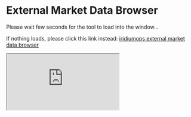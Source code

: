 # External Market Data Browser

Please wait few seconds for the tool to load into the window...

If nothing loads, please click this link instead: <a href="https://iridiumops.serv00.net/market/">iridiumops external market data browser</a>

<iframe src="https://iridiumops.serv00.net/market/" id="iframe" class="iframe_full" style="" allow="clipboard-write self https://iridiumops.serv00.net/market/">Iframe page failed to load. Please open the page directly <a href="https://iridiumops.serv00.net/market/">iridiumops external market data browser</a></iframe>